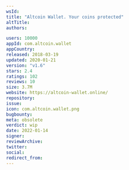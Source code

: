 ```yaml
---
wsId: 
title: "Altcoin Wallet. Your coins protected"
altTitle: 
authors:

users: 10000
appId: com.altcoin.wallet
appCountry: 
released: 2018-03-19
updated: 2020-01-21
version: "v1.6"
stars: 2.4
ratings: 102
reviews: 10
size: 3.7M
website: https://altcoin-wallet.online/
repository: 
issue: 
icon: com.altcoin.wallet.png
bugbounty: 
meta: obsolete
verdict: wip
date: 2022-01-14
signer: 
reviewArchive:
twitter: 
social:
redirect_from:
---
```


